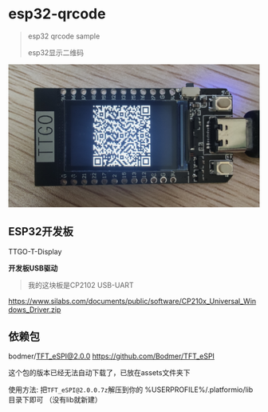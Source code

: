 # esp32-qrcode
> esp32 qrcode sample
>
> esp32显示二维码





![image-20210308101644424](assets/README/image-20210308101644424.png)





## ESP32开发板

TTGO-T-Display

**开发板USB驱动**

>我的这块板是CP2102 USB-UART

https://www.silabs.com/documents/public/software/CP210x_Universal_Windows_Driver.zip



## 依赖包

bodmer/TFT_eSPI@2.0.0  https://github.com/Bodmer/TFT_eSPI

这个包的版本已经无法自动下载了，已放在assets文件夹下

使用方法: 把`TFT_eSPI@2.0.0.7z`解压到你的 %USERPROFILE%/.platformio/lib 目录下即可 （没有lib就新建）


